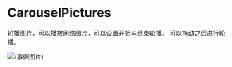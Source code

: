 # CarouselPictures

轮播图片，可以播放网络图片，可以设置开始与结束轮播。
可以拖动之后进行轮播。


![(事例图片)](http://s9.sinaimg.cn/large/0065OTEngy72ag66pTy88.gif)

